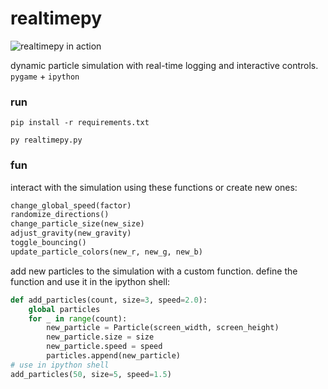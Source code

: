 # realtimepy
![realtimepy in action](https://raw.githubusercontent.com/ddb0000/realtimepy/main/rtpy.gif)

dynamic particle simulation with real-time logging and interactive controls.  `pygame` + `ipython`

### run
   ```
   pip install -r requirements.txt
   ```

   ```
   py realtimepy.py
   ```

### fun
interact with the simulation using these functions or create new ones:
```python
change_global_speed(factor)
randomize_directions()
change_particle_size(new_size)
adjust_gravity(new_gravity)
toggle_bouncing()
update_particle_colors(new_r, new_g, new_b)
```
add new particles to the simulation with a custom function. define the function and use it in the ipython shell:
```python
def add_particles(count, size=3, speed=2.0):
    global particles
    for _ in range(count):
        new_particle = Particle(screen_width, screen_height)
        new_particle.size = size
        new_particle.speed = speed
        particles.append(new_particle)
# use in ipython shell
add_particles(50, size=5, speed=1.5)
```
